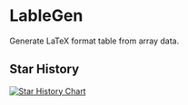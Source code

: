 # LableGen
Generate LaTeX format table from array data.
## Star History

[![Star History Chart](https://api.star-history.com/svg?repos=Social-Mean/LableGen&type=Date)](https://star-history.com/#Social-Mean/LableGen&Date)

